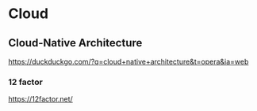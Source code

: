 # Cloud

## Cloud-Native Architecture

https://duckduckgo.com/?q=cloud+native+architecture&t=opera&ia=web

### 12 factor

https://12factor.net/